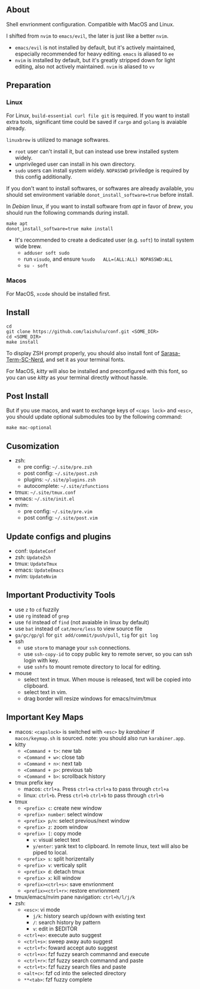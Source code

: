 ## About

Shell envrionment configuration. Compatible with MacOS and Linux.

I shifted from `nvim` to `emacs/evil`, the later is just like a better `nvim`.

- `emacs/evil` is not installed by default, but it's actively maintained,
  especially recommended for heavy editing. `emacs` is aliased to `ee`
- `nvim` is installed by default, but it's greatly stripped down for light
  editing, also not actively maintained. `nvim` is aliased to `vv`

## Preparation

### Linux

For Linux, `build-essential curl file git` is required.
If you want to install extra tools,
significant time could be saved if `cargo` and `golang` is avaiable already.

`linuxbrew` is utilized to manage softwares.

- `root` user can't install it, but can instead use brew installed system widely.
- unprivileged user can install in his own directory.
- `sudo` users can install system widely. `NOPASSWD` priviledge is required by
  this config additionally.

If you don't want to install softwares, or softwares are already available, you
should set environment variable `donot_install_software=true` before install.

In _Debian_ linux, if you want to install software from _apt_ in favor of
_brew_, you should run the following commands during install.

```
make apt
donot_install_software=true make install
```

- It's recommended to create a dedicated user (e.g. `soft`) to install system
  wide brew.
  - `adduser soft sudo`
  - run `visudo`, and ensure `%sudo   ALL=(ALL:ALL) NOPASSWD:ALL`
  - `su - soft`

### Macos

For MacOS, `xcode` should be installed first.

## Install

```
cd
git clone https://github.com/laishulu/conf.git <SOME_DIR>
cd <SOME_DIR>
make install
```

To display ZSH prompt properly, you should also install font of
[Sarasa-Term-SC-Nerd](https://github.com/laishulu/Sarasa-Term-SC-Nerd),
and set it as your terminal fonts.

For MacOS, _kitty_ will also be installed and preconfigured with this font, so
you can use _kitty_ as your terminal directly without hassle.

## Post Install

But if you use macos, and want to exchange keys of
`<caps lock>` and `<esc>`, you should update optional submodules too by the
following command:

```
make mac-optional
```

## Cusomization

- zsh:
  - pre config: `~/.site/pre.zsh`
  - post config: `~/.site/post.zsh`
  - plugins: `~/.site/plugins.zsh`
  - autocomplete: `~/.site/zfunctions`
- tmux: `~/.site/tmux.conf`
- emacs: `~/.site/init.el`
- nvim:
  - pre config: `~/.site/pre.vim`
  - post config: `~/.site/post.vim`

## Update configs and plugins

- conf: `UpdateConf`
- zsh: `UpdateZsh`
- tmux: `UpdateTmux`
- emacs: `UpdateEmacs`
- nvim: `UpdateNvim`

## Important Productivity Tools

- use `z` to `cd` fuzzily
- use `rg` instead of `grep`
- use `fd` instead of `find` (not avaiable in linux by default)
- use `bat` instead of `cat/more/less` to view source file
- `ga/gc/gp/gl` for `git add/commit/push/pull`, `tig` for `git log`
- ssh
  - use `storm` to manage your `ssh` connections.
  - use `ssh-copy-id` to copy public key to remote server, so you can ssh login
    with key.
  - use `sshfs` to mount remote directory to local for editing.
- mouse
  - select text in tmux. When mouse is released, text will be copied into
    clipboard.
  - select text in vim.
  - drag border will resize windows for emacs/nvim/tmux

## Important Key Maps

- macos: `<capslock>` is switched with `<esc>` by _karabiner_ if
  `macos/keymap.sh` is sourced. note: you should also run `karabiner.app`.
- kitty
  - `<Command + t>`: new tab
  - `<Command + w>`: close tab
  - `<Command + n>`: next tab
  - `<Command + p>`: previous tab
  - `<Command + b>`: scrollback history
- tmux prefix key
  - macos: `ctrl+a`. Press `ctrl+a` `ctrl+a` to pass through `ctrl+a`
  - linux: `ctrl+b`. Press `ctrl+b` `ctrl+b` to pass through `ctrl+b`
- tmux
  - `<prefix> c`: create new window
  - `<prefix> number`: select window
  - `<prefix> p/n`: select previous/next window
  - `<prefix> z`: zoom window
  - `<prefix> [`: copy mode
    - `v`: visual select text
    - `y/enter`: yank text to clipboard. In remote linux, text will also be
      piped to local.
  - `<prefix> s`: split horizentally
  - `<prefix> v`: verticaly split
  - `<prefix> d`: detach tmux
  - `<prefix> x`: kill window
  - `<prefix><ctrl+s>`: save envrionment
  - `<prefix><ctrl+r>`: restore envrionment
- tmux/emacs/nvim pane navigation: `ctrl+h/l/j/k`
- zsh:
  - `<esc>`: vi mode
    - `j/k`: history search up/down with existing text
    - `/`: search history by pattern
    - `v`: edit in $EDITOR
  - `<ctrl+e>`: execute auto suggest
  - `<ctrl+s>`: sweep away auto suggest
  - `<ctrl+f>`: foward accept auto suggest
  - `<ctrl+x>`: fzf fuzzy search commannd and execute
  - `<ctrl+r>`: fzf fuzzy search commannd and paste
  - `<ctrl+t>`: fzf fuzzy search files and paste
  - `<alt+c>`: fzf cd into the selected directory
  - `**<tab>`: fzf fuzzy complete
